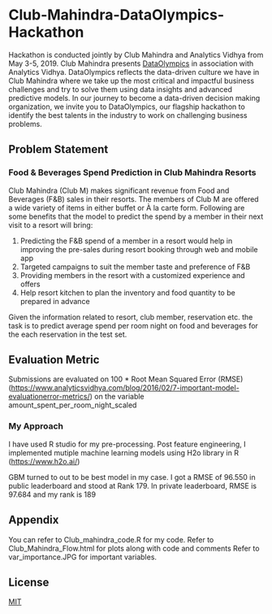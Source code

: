 # Club-Mahindra-DataOlympics-Hackathon
Hackathon is conducted jointly by Club Mahindra and Analytics Vidhya from May 3-5, 2019.
Club Mahindra presents [DataOlympics](https://datahack.analyticsvidhya.com/contest/club-mahindra-dataolympics/) in association with Analytics Vidhya. DataOlympics reflects the data-driven culture we have in Club Mahindra where we take up the most critical and impactful business challenges and try to solve them using data insights and advanced predictive models. In our journey to become a data-driven decision making organization, we invite you to DataOlympics, our flagship hackathon to identify the best talents in the industry to work on challenging business problems.


## Problem Statement
### Food & Beverages Spend Prediction in Club Mahindra Resorts
Club Mahindra (Club M) makes significant revenue from Food and Beverages (F&B) sales in their resorts. The members of Club M are offered a wide
variety of items in either buffet or À la carte form. Following are some benefits that the model to predict the spend by a member in their next visit to a resort will bring:
1. Predicting the F&B spend of a member in a resort would help in improving the pre-sales during resort booking through web and mobile app
2. Targeted campaigns to suit the member taste and preference of F&B 
3. Providing members in the resort with a customized experience and offers
4. Help resort kitchen to plan the inventory and food quantity to be prepared in advance

Given the information related to resort, club member, reservation etc. the task is to predict average spend per room night on food and beverages for the each reservation in the test set.


## Evaluation Metric
Submissions are evaluated on 100 * Root Mean Squared Error (RMSE) (https://www.analyticsvidhya.com/blog/2016/02/7-important-model-evaluationerror-metrics/) on the variable amount_spent_per_room_night_scaled


### My Approach
I have used R studio for my pre-processing. Post feature engineering, I implemented mutiple machine learning models using H2o library in R (https://www.h2o.ai/)

GBM turned to out to be best model in my case.
I got a RMSE of 96.550  in public leaderboard and stood at Rank 179.
In private leaderboard, RMSE is 97.684 and my rank is 189


## Appendix
You can refer to Club_mahindra_code.R for my code.
Refer to Club_Mahindra_Flow.html for plots along with code and comments
Refer to var_importance.JPG for important variables. 

## License
[MIT](https://choosealicense.com/licenses/mit/)
